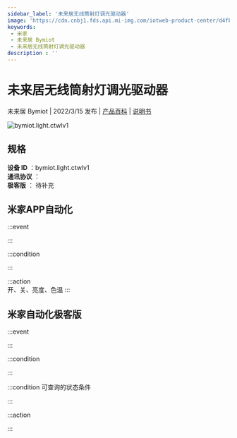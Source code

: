 ```yaml
---
sidebar_label: '未来居无线筒射灯调光驱动器'
image: 'https://cdn.cnbj1.fds.api.mi-img.com/iotweb-product-center/d4fb9c45038dba143401593cd2618200_1639707515165.png?GalaxyAccessKeyId=AKVGLQWBOVIRQ3XLEW&Expires=9223372036854775807&Signature=rwfTpyKYGCAZsikxUKn9UGotGI4='
keywords: 
 - 米家
 - 未来居 Bymiot
 - 未来居无线筒射灯调光驱动器
description : ''
---
```

# 未来居无线筒射灯调光驱动器

未来居 Bymiot | 2022/3/15 发布 | [产品百科](https://home.mi.com/webapp/content/baike/product/index.html?model=bymiot.light.ctwlv1/) | [说明书](https://home.mi.com/views/introduction.html?model=bymiot.light.ctwlv1&region=cn)

![bymiot.light.ctwlv1](https://cdn.cnbj1.fds.api.mi-img.com/iotweb-product-center/d4fb9c45038dba143401593cd2618200_1639707515165.png?GalaxyAccessKeyId=AKVGLQWBOVIRQ3XLEW&Expires=9223372036854775807&Signature=rwfTpyKYGCAZsikxUKn9UGotGI4=)

## 规格  
> 
**设备 ID** ：bymiot.light.ctwlv1  
**通讯协议** ：  
**极客版**  ： 待补充 


## 米家APP自动化  

:::event  

:::

:::condition  

:::

:::action   
开、关、亮度、色温
:::

## 米家自动化极客版  

:::event  

:::

:::condition  

:::

:::condition 可查询的状态条件  

:::

:::action  

:::

        
